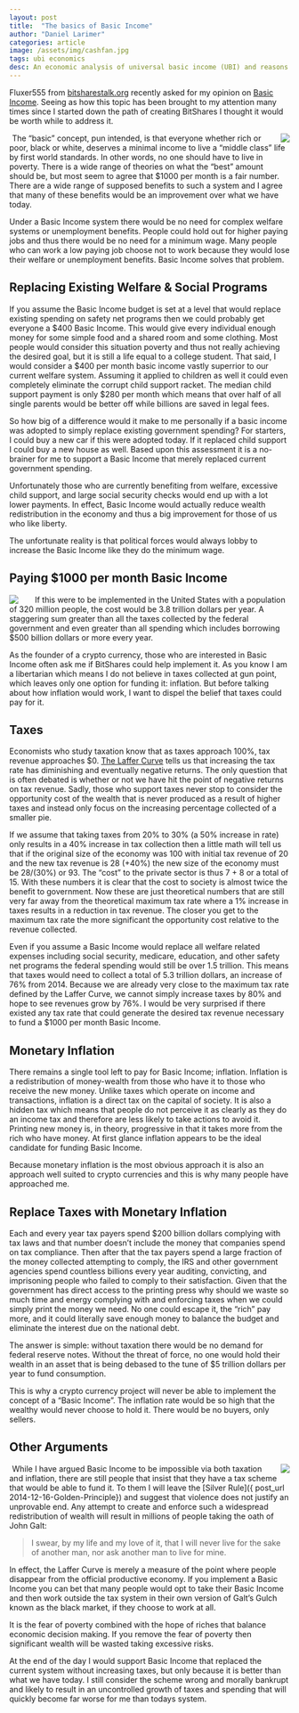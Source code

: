 ```yaml
---
layout: post
title:  "The basics of Basic Income"
author: "Daniel Larimer"
categories: article 
image: /assets/img/cashfan.jpg
tags: ubi economics
desc: An economic analysis of universal basic income (UBI) and reasons why it isn't economically or morally viable. 
---
```


Fluxer555 from [bitsharestalk.org](https://bitsharestalk.org) recently asked for my opinion on [Basic Income](http://www.reddit.com/r/basicincome/wiki/index).   Seeing as how this topic has been brought to my attention many times since I started down the path of creating BitShares I thought it would be worth while to address it.   

<a href="http://www.amazon.com/gp/product/1137347880/ref=as_li_tl?ie=UTF8&camp=1789&creative=9325&creativeASIN=1137347880&linkCode=as2&tag=bytesblog-20&linkId=PGXUMYZ3JJJDID32"><img style="float:right;margin-left:25px" border="0" src="http://ws-na.amazon-adsystem.com/widgets/q?_encoding=UTF8&ASIN=1137347880&Format=_SL250_&ID=AsinImage&MarketPlace=US&ServiceVersion=20070822&WS=1&tag=bytesblog-20" ></a><img src="http://ir-na.amazon-adsystem.com/e/ir?t=bytesblog-20&l=as2&o=1&a=1137347880" width="1" height="1" border="0" alt="" style="border:none !important; margin:0px !important;" />
The “basic” concept, pun intended, is that everyone whether rich or poor, black or white, deserves a minimal income to live a “middle class” life by first world standards.   In other words, no one should have to live in poverty.   There is a wide range of theories on what the “best” amount should be, but most seem to agree that $1000 per month is a fair number.  There are a wide range of supposed benefits to such a system and I agree that many of these benefits would be an improvement over what we have today.

Under a Basic Income system there would be no need for complex welfare systems or unemployment benefits.   People could hold out for higher paying jobs and thus there would be no need for a minimum wage.   Many people who can work a low paying job choose not to work because they would lose their welfare or unemployment benefits.  Basic Income solves that problem.

## Replacing Existing Welfare & Social Programs

If you assume the Basic Income budget is set at a level that would replace existing spending on safety net programs then we could probably get everyone a $400 Basic Income.  This would give every individual enough money for some simple food and a shared room and some clothing.   Most people would consider this situation poverty and thus not really achieving the desired goal, but it is still a life equal to a college student.   That said, I would consider a $400 per month basic income vastly superrior to our current welfare system.  Assuming it applied to children as well it could even completely eliminate the corrupt child support racket.    The median child support payment is only $280 per month which means that over half of all single parents would be better off while billions are saved in legal fees.    

So how big of a difference would it make to me personally if a basic income was adopted to simply replace existing government spending?  For starters, I could buy a new car if this were adopted today. If it replaced child support I could buy a new house as well.  Based upon this assessment it is a no-brainer for me to support a Basic Income that merely replaced current government spending.  

Unfortunately those who are currently benefiting from welfare, excessive child support, and large social security checks would end up with a lot lower payments.  In effect, Basic Income would actually reduce wealth redistribution in the economy and thus a big improvement for those of us who like liberty.  

The unfortunate reality is that political forces would always lobby to increase the Basic Income like they do the minimum wage.

## Paying $1000 per month Basic Income

<a href="http://www.amazon.com/gp/product/0745326293/ref=as_li_tl?ie=UTF8&camp=1789&creative=9325&creativeASIN=0745326293&linkCode=as2&tag=bytesblog-20&linkId=DIAS6HGALLOU3S6U"><img style="float:left;margin-right:25px" border="0" src="http://ws-na.amazon-adsystem.com/widgets/q?_encoding=UTF8&ASIN=0745326293&Format=_SL250_&ID=AsinImage&MarketPlace=US&ServiceVersion=20070822&WS=1&tag=bytesblog-20" ></a><img src="http://ir-na.amazon-adsystem.com/e/ir?t=bytesblog-20&l=as2&o=1&a=0745326293" width="1" height="1" border="0" alt="" style="border:none !important; margin:0px !important;" />
If this were to be implemented in the United States with a population of 320 million people, the cost would be 3.8 trillion dollars per year.   A staggering sum greater than all the taxes collected by the federal government and even greater than all spending which includes borrowing $500 billion dollars or more every year.  

As the founder of a crypto currency, those who are interested in Basic Income often ask me if BitShares could help implement it.  As you know I am a libertarian which means I do not believe in taxes collected at gun point, which leaves only one option for funding it: inflation.   But before talking about how inflation would work, I want to dispel the belief that taxes could pay for it.

## Taxes
 
Economists who study taxation know that as taxes approach 100%, tax revenue approaches $0.  [The Laffer Curve](http://en.wikipedia.org/wiki/Laffer_curve) tells us that increasing the tax rate has diminishing and eventually negative returns.  The only question that is often debated is whether or not we have hit the point of negative returns on tax revenue.    Sadly, those who support taxes never stop to consider the opportunity cost of the wealth that is never produced as a result of higher taxes and instead only focus on the increasing percentage collected of a smaller pie.

If we assume that taking taxes from 20% to 30% (a 50% increase in rate) only results in a 40% increase in tax collection then a little math will tell us that if the original size of the economy was 100 with initial tax revenue of 20 and the new tax revenue is 28 (+40%) the new size of the economy must be  28/(30%) or 93.     The “cost” to the private sector is thus 7 + 8 or a total of 15.  With these numbers it is clear that the cost to society is almost twice the benefit to government.     Now these are just theoretical numbers that are still very far away from the theoretical maximum tax rate where a 1% increase in taxes results in a reduction in tax revenue.    The closer you get to the maximum tax rate the more significant the opportunity cost relative to the revenue collected.  

Even if you assume a Basic Income would replace all welfare related expenses including social security, medicare, education, and other safety net programs the federal spending would still be over 1.5 trillion.  This means that taxes would need to collect a total of 5.3 trillion dollars, an increase of 76% from 2014.   Because we are already very close to the maximum tax rate defined by the Laffer Curve, we cannot simply increase taxes by 80% and hope to see revenues grow by 76%.  I would be very surprised if there existed any tax rate that could generate the desired tax revenue necessary to fund a $1000 per month Basic Income.    

## Monetary Inflation 

There remains a single tool left to pay for Basic Income; inflation.   Inflation is a redistribution of money-wealth from those who have it to those who receive the new money.  Unlike taxes which operate on income and transactions, inflation is a direct tax on the capital of society.   It is also a hidden tax which means that people do not perceive it as clearly as they do an income tax and therefore are less likely to take actions to avoid it.    Printing new money is, in theory, progressive in that it takes more from the rich who have money.   At first glance inflation appears to be the ideal candidate for funding Basic Income.   

Because monetary inflation is the most obvious approach it is also an approach well suited to crypto currencies and this is why many people have approached me.   

## Replace Taxes with Monetary Inflation 

Each and every year tax payers spend $200 billion dollars complying with tax laws and that number doesn’t include the money that companies spend on tax compliance.   Then after that the tax payers spend a large fraction of the money collected attempting to comply, the IRS and other government agencies spend countless billions every year auditing, convicting, and imprisoning people who failed to comply to their satisfaction.   Given that the government has direct access to the printing press why should we waste so much time and energy complying with and enforcing taxes when we could simply print the money we need.  No one could escape it, the “rich” pay more, and it could literally save enough money to balance the budget and eliminate the interest due on the national debt.   

The answer is simple: without taxation there would be no demand for federal reserve notes.  Without the threat of force, no one would hold their wealth in an asset that is being debased to the tune of $5 trillion dollars per year to fund consumption.    

This is why a crypto currency project will never be able to implement the concept of a “Basic Income”.  The inflation rate would be so high that the wealthy would never choose to hold it.  There would be no buyers, only sellers.    

## Other Arguments 

<a href="http://www.amazon.com/gp/product/0452011876/ref=as_li_tl?ie=UTF8&camp=1789&creative=9325&creativeASIN=0452011876&linkCode=as2&tag=bytesblog-20&linkId=DAAKNB7GPDMQTSZO"><img style="float:right;margin-left:25px" border="0" src="http://ws-na.amazon-adsystem.com/widgets/q?_encoding=UTF8&ASIN=0452011876&Format=_SL250_&ID=AsinImage&MarketPlace=US&ServiceVersion=20070822&WS=1&tag=bytesblog-20" ></a><img src="http://ir-na.amazon-adsystem.com/e/ir?t=bytesblog-20&l=as2&o=1&a=0452011876" width="1" height="1" border="0" alt="" style="border:none !important; margin:0px !important;" />
While I have argued Basic Income to be impossible via both taxation and inflation, there are still people that insist that they have a tax scheme that would be able to fund it.  To them I will leave the [Silver Rule]({ post_url 2014-12-16-Golden-Principle}) and suggest that violence does not justify an unprovable end.  Any attempt to create and enforce such a widespread redistribution of wealth will result in millions of people taking the oath of John Galt:

> I swear, by my life and my love of it, that I will never live for the sake of another man, nor ask another man to live for mine.
 
In effect, the Laffer Curve is merely a measure of the point where people disappear from the official productive economy.   If you implement a Basic Income you can bet that many people would opt to take their Basic Income and then work outside the tax system in their own version of Galt’s Gulch known as the black market, if they choose to work at all. 

It is the fear of poverty  combined with the hope of riches that balance economic decision making.  If you remove the fear of poverty then significant wealth will be wasted taking excessive risks.    

At the end of the day I would support Basic Income that replaced the current system without increasing taxes, but only because it is better than what we have today.   I still consider the scheme wrong and morally bankrupt and likely to result in an uncontrolled growth of taxes and spending that will quickly become far worse for me than todays system.  


